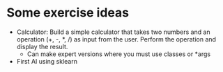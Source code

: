 # Some exercise ideas

- Calculator: Build a simple calculator that takes two numbers and an operation (+, -, *, /) as input from the user. Perform the operation and display the result.
    - Can make expert versions where you must use classes or *args
- First AI using sklearn
